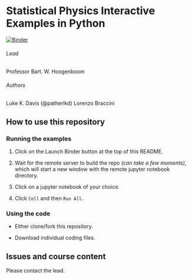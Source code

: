 # Statistical Physics Interactive Examples in Python

[![Binder](https://mybinder.org/badge_logo.svg)](https://mybinder.org/v2/gh/hoogenboom-lab/teaching/master)

###### Lead 
Professor Bart. W. Hoogenboom

###### Authors
Luke K. Davis (@patherlkd)
Lorenzo Braccini

## How to use this repository

### Running the examples

1. Click on the Launch Binder button at the top of this README.

2. Wait for the remote server to build the repo *(can take a few moments)*, which will start a new window with the remote jupyter notebook directory.

3. Click on a jupyter notebook of your choice.

4. Click `Cell` and then `Run All`.

### Using the code

- Either clone/fork this repository.

- Download individual coding files.

## Issues and course content

Please contact the lead.
